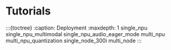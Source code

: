 # Tutorials

:::{toctree}
:caption: Deployment
:maxdepth: 1
single_npu
single_npu_multimodal
single_npu_audio_eager_mode
multi_npu
multi_npu_quantization
single_node_300i
multi_node
:::
